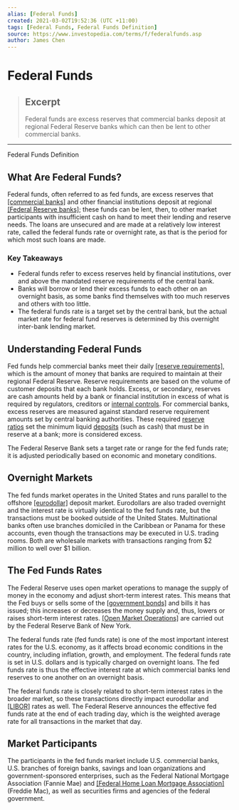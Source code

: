 ```yaml
---
alias: [Federal Funds]
created: 2021-03-02T19:52:36 (UTC +11:00)
tags: [Federal Funds, Federal Funds Definition]
source: https://www.investopedia.com/terms/f/federalfunds.asp
author: James Chen
---
```


# Federal Funds

> ## Excerpt
> Federal funds are excess reserves that commercial banks deposit at regional Federal Reserve banks which can then be lent to other commercial banks.

---

Federal Funds Definition
## What Are Federal Funds?

Federal funds, often referred to as fed funds, are excess reserves that [[commercial banks]](https://www.investopedia.com/terms/c/commercialbank.asp) and other financial institutions deposit at regional [[Federal Reserve banks]](https://www.investopedia.com/terms/f/federalreservebank.asp); these funds can be lent, then, to other market participants with insufficient cash on hand to meet their lending and reserve needs. The loans are unsecured and are made at a relatively low interest rate, called the federal funds rate or overnight rate, as that is the period for which most such loans are made.

### Key Takeaways

-   Federal funds refer to excess reserves held by financial institutions, over and above the mandated reserve requirements of the central bank.
-   Banks will borrow or lend their excess funds to each other on an overnight basis, as some banks find themselves with too much reserves and others with too little.
-   The federal funds rate is a target set by the central bank, but the actual market rate for federal fund reserves is determined by this overnight inter-bank lending market.

## Understanding Federal Funds

Fed funds help commercial banks meet their daily [[reserve requirements]](https://www.investopedia.com/terms/r/requiredreserves.asp), which is the amount of money that banks are required to maintain at their regional Federal Reserve. Reserve requirements are based on the volume of customer deposits that each bank holds. Excess, or secondary, reserves are cash amounts held by a bank or financial institution in excess of what is required by regulators, creditors or [internal controls](https://www.investopedia.com/terms/i/internalcontrols.asp). For commercial banks, excess reserves are measured against standard reserve requirement amounts set by central banking authorities. These required [reserve ratios](https://www.investopedia.com/terms/r/reserveratio.asp) set the minimum liquid [deposits](https://www.investopedia.com/terms/d/deposit.asp) (such as cash) that must be in reserve at a bank; more is considered excess.

The Federal Reserve Bank sets a target rate or range for the fed funds rate; it is adjusted periodically based on economic and monetary conditions.

## Overnight Markets

The fed funds market operates in the United States and runs parallel to the offshore [[eurodollar]](https://www.investopedia.com/terms/e/eurodollar.asp) deposit market. Eurodollars are also traded overnight and the interest rate is virtually identical to the fed funds rate, but the transactions must be booked outside of the United States. Multinational banks often use branches domiciled in the Caribbean or Panama for these accounts, even though the transactions may be executed in U.S. trading rooms. Both are wholesale markets with transactions ranging from $2 million to well over $1 billion.

## The Fed Funds Rates

The Federal Reserve uses open market operations to manage the supply of money in the economy and adjust short-term interest rates. This means that the Fed buys or sells some of the [[government bonds]](https://www.investopedia.com/terms/c/credit_market.asp) and bills it has issued; this increases or decreases the money supply and, thus, lowers or raises short-term interest rates. [[Open Market Operations]](https://www.investopedia.com/terms/o/openmarketoperations.asp) are carried out by the Federal Reserve Bank of New York.

The federal funds rate (fed funds rate) is one of the most important interest rates for the U.S. economy, as it affects broad economic conditions in the country, including inflation, growth, and employment. The federal funds rate is set in U.S. dollars and is typically charged on overnight loans. The fed funds rate is thus the effective interest rate at which commercial banks lend reserves to one another on an overnight basis.

The federal funds rate is closely related to short-term interest rates in the broader market, so these transactions directly impact eurodollar and [[LIBOR]](https://www.investopedia.com/terms/l/libor.asp) rates as well. The Federal Reserve announces the effective fed funds rate at the end of each trading day, which is the weighted average rate for all transactions in the market that day.

## Market Participants

The participants in the fed funds market include U.S. commercial banks, U.S. branches of foreign banks, savings and loan organizations and government-sponsored enterprises, such as the Federal National Mortgage Association (Fannie Mae) and [[Federal Home Loan Mortgage Association]](https://www.investopedia.com/terms/f/freddiemac.asp) (Freddie Mac), as well as securities firms and agencies of the federal government.
